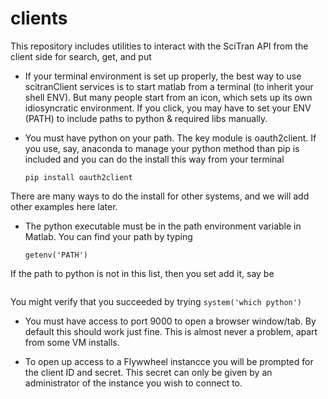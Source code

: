 # clients
This repository includes utilities to interact with the SciTran API from the client side for search, get, and put

* If your terminal environment is set up properly, the best way to use scitranClient services is to start matlab from a terminal (to inherit your shell ENV). But many people start from an icon, which sets up its own idiosyncratic environment. If you click, you may have to set your ENV (PATH) to include paths to python & required libs manually.

* You must have python on your path. The key module is oauth2client.  If you use, say, anaconda to manage your python method than pip is included and you can do the install this way from your terminal

   ```pip install oauth2client```

There are many ways to do the install for other systems, and we will add other examples here later.

 * The python executable must be in the path environment variable in Matlab.  You can find your path by typing
   
   ```getenv('PATH')```

 If the path to python is not in this list, then you set add it, say be

   ```setenv('PATH',['/Users/wandell/anaconda/bin/:',getenv('PATH')]);
   ```
 
 You might verify that you succeeded by trying
   ```system('which python')```
 
 * You must have access to port 9000 to open a browser window/tab. By default this should work just fine. This is almost never a problem, apart from some VM installs.

 * To open up access to a Flywwheel instancce you will be prompted for the client ID and secret. 
This secret can only be given by an administrator of the instance you wish to connect to.

